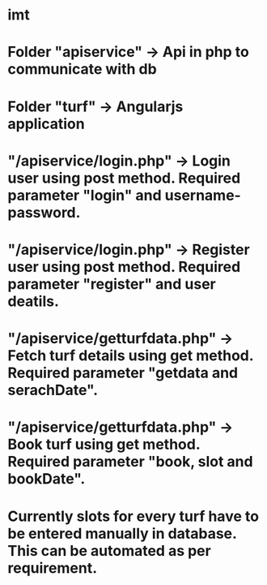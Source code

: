 # imt
# Folder "apiservice" -> Api in php to communicate with db
# Folder "turf" -> Angularjs application
# "/apiservice/login.php" -> Login user using post method. Required parameter "login" and username-password.
# "/apiservice/login.php" -> Register user using post method. Required parameter "register" and user deatils.
# "/apiservice/getturfdata.php" -> Fetch turf details using get method. Required parameter "getdata and serachDate".
# "/apiservice/getturfdata.php" -> Book turf using get method. Required parameter "book, slot and bookDate".
# Currently slots for every turf have to be entered manually in database. This can be automated as per requirement.
